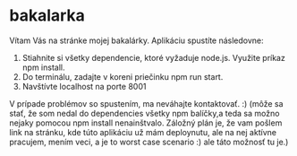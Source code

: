 # bakalarka
Vítam Vás na stránke mojej bakalárky.
Aplikáciu spustíte následovne:

1. Stiahnite si všetky dependencie, ktoré vyžaduje node.js. Využite príkaz npm install.
2. Do terminálu, zadajte v koreni priečinku npm run start.
3. Navštívte localhost na porte 8001

V prípade problémov so spustením, ma neváhajte kontaktovať. :)
(môže sa stať, že som nedal do dependencies všetky npm balíčky,a teda sa možno nejaky pomocou npm install nenainštvalo. Záložný plán je, že vam pošlem link na stránku, kde túto aplikáciu už mám deploynutu, ale na nej aktívne pracujem, mením veci, a je to worst case scenario :) ale táto možnosť tu je.)
